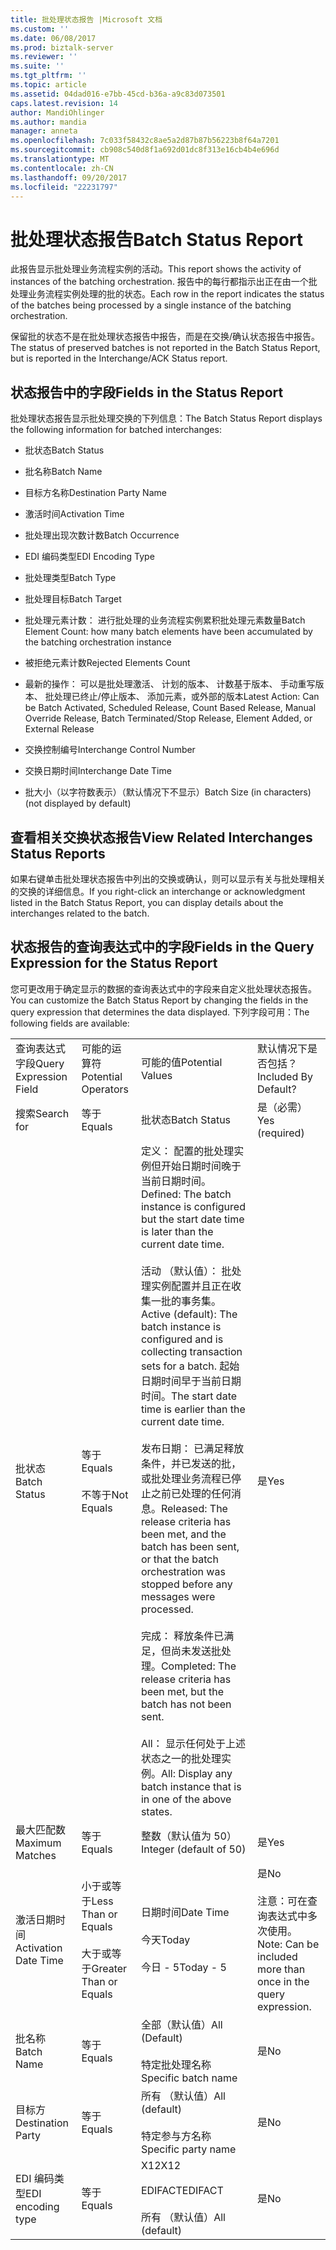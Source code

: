 ```yaml
---
title: 批处理状态报告 |Microsoft 文档
ms.custom: ''
ms.date: 06/08/2017
ms.prod: biztalk-server
ms.reviewer: ''
ms.suite: ''
ms.tgt_pltfrm: ''
ms.topic: article
ms.assetid: 04dad016-e7bb-45cd-b36a-a9c83d073501
caps.latest.revision: 14
author: MandiOhlinger
ms.author: mandia
manager: anneta
ms.openlocfilehash: 7c033f58432c8ae5a2d87b87b56223b8f64a7201
ms.sourcegitcommit: cb908c540d8f1a692d01dc8f313e16cb4b4e696d
ms.translationtype: MT
ms.contentlocale: zh-CN
ms.lasthandoff: 09/20/2017
ms.locfileid: "22231797"
---
```

# <a name="batch-status-report"></a><span data-ttu-id="d01f4-102">批处理状态报告</span><span class="sxs-lookup"><span data-stu-id="d01f4-102">Batch Status Report</span></span>
<span data-ttu-id="d01f4-103">此报告显示批处理业务流程实例的活动。</span><span class="sxs-lookup"><span data-stu-id="d01f4-103">This report shows the activity of instances of the batching orchestration.</span></span> <span data-ttu-id="d01f4-104">报告中的每行都指示出正在由一个批处理业务流程实例处理的批的状态。</span><span class="sxs-lookup"><span data-stu-id="d01f4-104">Each row in the report indicates the status of the batches being processed by a single instance of the batching orchestration.</span></span>  
  
 <span data-ttu-id="d01f4-105">保留批的状态不是在批处理状态报告中报告，而是在交换/确认状态报告中报告。</span><span class="sxs-lookup"><span data-stu-id="d01f4-105">The status of preserved batches is not reported in the Batch Status Report, but is reported in the Interchange/ACK Status report.</span></span>  
  
## <a name="fields-in-the-status-report"></a><span data-ttu-id="d01f4-106">状态报告中的字段</span><span class="sxs-lookup"><span data-stu-id="d01f4-106">Fields in the Status Report</span></span>  
 <span data-ttu-id="d01f4-107">批处理状态报告显示批处理交换的下列信息：</span><span class="sxs-lookup"><span data-stu-id="d01f4-107">The Batch Status Report displays the following information for batched interchanges:</span></span>  
  
-   <span data-ttu-id="d01f4-108">批状态</span><span class="sxs-lookup"><span data-stu-id="d01f4-108">Batch Status</span></span>  
  
-   <span data-ttu-id="d01f4-109">批名称</span><span class="sxs-lookup"><span data-stu-id="d01f4-109">Batch Name</span></span>  
  
-   <span data-ttu-id="d01f4-110">目标方名称</span><span class="sxs-lookup"><span data-stu-id="d01f4-110">Destination Party Name</span></span>  
  
-   <span data-ttu-id="d01f4-111">激活时间</span><span class="sxs-lookup"><span data-stu-id="d01f4-111">Activation Time</span></span>  
  
-   <span data-ttu-id="d01f4-112">批处理出现次数计数</span><span class="sxs-lookup"><span data-stu-id="d01f4-112">Batch Occurrence</span></span>  
  
-   <span data-ttu-id="d01f4-113">EDI 编码类型</span><span class="sxs-lookup"><span data-stu-id="d01f4-113">EDI Encoding Type</span></span>  
  
-   <span data-ttu-id="d01f4-114">批处理类型</span><span class="sxs-lookup"><span data-stu-id="d01f4-114">Batch Type</span></span>  
  
-   <span data-ttu-id="d01f4-115">批处理目标</span><span class="sxs-lookup"><span data-stu-id="d01f4-115">Batch Target</span></span>  
  
-   <span data-ttu-id="d01f4-116">批处理元素计数： 进行批处理的业务流程实例累积批处理元素数量</span><span class="sxs-lookup"><span data-stu-id="d01f4-116">Batch Element Count: how many batch elements have been accumulated by the batching orchestration instance</span></span>  
  
-   <span data-ttu-id="d01f4-117">被拒绝元素计数</span><span class="sxs-lookup"><span data-stu-id="d01f4-117">Rejected Elements Count</span></span>  
  
-   <span data-ttu-id="d01f4-118">最新的操作： 可以是批处理激活、 计划的版本、 计数基于版本、 手动重写版本、 批处理已终止/停止版本、 添加元素，或外部的版本</span><span class="sxs-lookup"><span data-stu-id="d01f4-118">Latest Action: Can be Batch Activated, Scheduled Release, Count Based Release, Manual Override Release, Batch Terminated/Stop Release, Element Added, or External Release</span></span>  
  
-   <span data-ttu-id="d01f4-119">交换控制编号</span><span class="sxs-lookup"><span data-stu-id="d01f4-119">Interchange Control Number</span></span>  
  
-   <span data-ttu-id="d01f4-120">交换日期时间</span><span class="sxs-lookup"><span data-stu-id="d01f4-120">Interchange Date Time</span></span>  
  
-   <span data-ttu-id="d01f4-121">批大小（以字符数表示）（默认情况下不显示）</span><span class="sxs-lookup"><span data-stu-id="d01f4-121">Batch Size (in characters) (not displayed by default)</span></span>  
  
## <a name="view-related-interchanges-status-reports"></a><span data-ttu-id="d01f4-122">查看相关交换状态报告</span><span class="sxs-lookup"><span data-stu-id="d01f4-122">View Related Interchanges Status Reports</span></span>  
 <span data-ttu-id="d01f4-123">如果右键单击批处理状态报告中列出的交换或确认，则可以显示有关与批处理相关的交换的详细信息。</span><span class="sxs-lookup"><span data-stu-id="d01f4-123">If you right-click an interchange or acknowledgment listed in the Batch Status Report, you can display details about the interchanges related to the batch.</span></span>  
  
## <a name="fields-in-the-query-expression-for-the-status-report"></a><span data-ttu-id="d01f4-124">状态报告的查询表达式中的字段</span><span class="sxs-lookup"><span data-stu-id="d01f4-124">Fields in the Query Expression for the Status Report</span></span>  
 <span data-ttu-id="d01f4-125">您可更改用于确定显示的数据的查询表达式中的字段来自定义批处理状态报告。</span><span class="sxs-lookup"><span data-stu-id="d01f4-125">You can customize the Batch Status Report by changing the fields in the query expression that determines the data displayed.</span></span> <span data-ttu-id="d01f4-126">下列字段可用：</span><span class="sxs-lookup"><span data-stu-id="d01f4-126">The following fields are available:</span></span>  
  
|||||  
|-|-|-|-|  
|<span data-ttu-id="d01f4-127">查询表达式字段</span><span class="sxs-lookup"><span data-stu-id="d01f4-127">Query Expression Field</span></span>|<span data-ttu-id="d01f4-128">可能的运算符</span><span class="sxs-lookup"><span data-stu-id="d01f4-128">Potential Operators</span></span>|<span data-ttu-id="d01f4-129">可能的值</span><span class="sxs-lookup"><span data-stu-id="d01f4-129">Potential Values</span></span>|<span data-ttu-id="d01f4-130">默认情况下是否包括？</span><span class="sxs-lookup"><span data-stu-id="d01f4-130">Included By Default?</span></span>|  
|<span data-ttu-id="d01f4-131">搜索</span><span class="sxs-lookup"><span data-stu-id="d01f4-131">Search for</span></span>|<span data-ttu-id="d01f4-132">等于</span><span class="sxs-lookup"><span data-stu-id="d01f4-132">Equals</span></span>|<span data-ttu-id="d01f4-133">批状态</span><span class="sxs-lookup"><span data-stu-id="d01f4-133">Batch Status</span></span>|<span data-ttu-id="d01f4-134">是（必需）</span><span class="sxs-lookup"><span data-stu-id="d01f4-134">Yes (required)</span></span>|  
|<span data-ttu-id="d01f4-135">批状态</span><span class="sxs-lookup"><span data-stu-id="d01f4-135">Batch Status</span></span>|<span data-ttu-id="d01f4-136">等于</span><span class="sxs-lookup"><span data-stu-id="d01f4-136">Equals</span></span><br /><br /> <span data-ttu-id="d01f4-137">不等于</span><span class="sxs-lookup"><span data-stu-id="d01f4-137">Not Equals</span></span>|<span data-ttu-id="d01f4-138">定义： 配置的批处理实例但开始日期时间晚于当前日期时间。</span><span class="sxs-lookup"><span data-stu-id="d01f4-138">Defined: The batch instance is configured but the start date time is later than the current date time.</span></span><br /><br /> <span data-ttu-id="d01f4-139">活动 （默认值）： 批处理实例配置并且正在收集一批的事务集。</span><span class="sxs-lookup"><span data-stu-id="d01f4-139">Active (default): The batch instance is configured and is collecting transaction sets for a batch.</span></span> <span data-ttu-id="d01f4-140">起始日期时间早于当前日期时间。</span><span class="sxs-lookup"><span data-stu-id="d01f4-140">The start date time is earlier than the current date time.</span></span><br /><br /> <span data-ttu-id="d01f4-141">发布日期： 已满足释放条件，并已发送的批，或批处理业务流程已停止之前已处理的任何消息。</span><span class="sxs-lookup"><span data-stu-id="d01f4-141">Released: The release criteria has been met, and the batch has been sent, or that the batch orchestration was stopped before any messages were processed.</span></span><br /><br /> <span data-ttu-id="d01f4-142">完成： 释放条件已满足，但尚未发送批处理。</span><span class="sxs-lookup"><span data-stu-id="d01f4-142">Completed: The release criteria has been met, but the batch has not been sent.</span></span><br /><br /> <span data-ttu-id="d01f4-143">All： 显示任何处于上述状态之一的批处理实例。</span><span class="sxs-lookup"><span data-stu-id="d01f4-143">All: Display any batch instance that is in one of the above states.</span></span>|<span data-ttu-id="d01f4-144">是</span><span class="sxs-lookup"><span data-stu-id="d01f4-144">Yes</span></span>|  
|<span data-ttu-id="d01f4-145">最大匹配数</span><span class="sxs-lookup"><span data-stu-id="d01f4-145">Maximum Matches</span></span>|<span data-ttu-id="d01f4-146">等于</span><span class="sxs-lookup"><span data-stu-id="d01f4-146">Equals</span></span>|<span data-ttu-id="d01f4-147">整数（默认值为 50）</span><span class="sxs-lookup"><span data-stu-id="d01f4-147">Integer (default of 50)</span></span>|<span data-ttu-id="d01f4-148">是</span><span class="sxs-lookup"><span data-stu-id="d01f4-148">Yes</span></span>|  
|<span data-ttu-id="d01f4-149">激活日期时间</span><span class="sxs-lookup"><span data-stu-id="d01f4-149">Activation Date Time</span></span>|<span data-ttu-id="d01f4-150">小于或等于</span><span class="sxs-lookup"><span data-stu-id="d01f4-150">Less Than or Equals</span></span><br /><br /> <span data-ttu-id="d01f4-151">大于或等于</span><span class="sxs-lookup"><span data-stu-id="d01f4-151">Greater Than or Equals</span></span>|<span data-ttu-id="d01f4-152">日期时间</span><span class="sxs-lookup"><span data-stu-id="d01f4-152">Date Time</span></span><br /><br /> <span data-ttu-id="d01f4-153">今天</span><span class="sxs-lookup"><span data-stu-id="d01f4-153">Today</span></span><br /><br /> <span data-ttu-id="d01f4-154">今日 - 5</span><span class="sxs-lookup"><span data-stu-id="d01f4-154">Today - 5</span></span>|<span data-ttu-id="d01f4-155">是</span><span class="sxs-lookup"><span data-stu-id="d01f4-155">No</span></span><br /><br /> <span data-ttu-id="d01f4-156">注意：可在查询表达式中多次使用。</span><span class="sxs-lookup"><span data-stu-id="d01f4-156">Note: Can be included more than once in the query expression.</span></span>|  
|<span data-ttu-id="d01f4-157">批名称</span><span class="sxs-lookup"><span data-stu-id="d01f4-157">Batch Name</span></span>|<span data-ttu-id="d01f4-158">等于</span><span class="sxs-lookup"><span data-stu-id="d01f4-158">Equals</span></span>|<span data-ttu-id="d01f4-159">全部（默认值）</span><span class="sxs-lookup"><span data-stu-id="d01f4-159">All (Default)</span></span><br /><br /> <span data-ttu-id="d01f4-160">特定批处理名称</span><span class="sxs-lookup"><span data-stu-id="d01f4-160">Specific batch name</span></span>|<span data-ttu-id="d01f4-161">是</span><span class="sxs-lookup"><span data-stu-id="d01f4-161">No</span></span>|  
|<span data-ttu-id="d01f4-162">目标方</span><span class="sxs-lookup"><span data-stu-id="d01f4-162">Destination Party</span></span>|<span data-ttu-id="d01f4-163">等于</span><span class="sxs-lookup"><span data-stu-id="d01f4-163">Equals</span></span>|<span data-ttu-id="d01f4-164">所有 （默认值）</span><span class="sxs-lookup"><span data-stu-id="d01f4-164">All (default)</span></span><br /><br /> <span data-ttu-id="d01f4-165">特定参与方名称</span><span class="sxs-lookup"><span data-stu-id="d01f4-165">Specific party name</span></span>|<span data-ttu-id="d01f4-166">是</span><span class="sxs-lookup"><span data-stu-id="d01f4-166">No</span></span>|  
|<span data-ttu-id="d01f4-167">EDI 编码类型</span><span class="sxs-lookup"><span data-stu-id="d01f4-167">EDI encoding type</span></span>|<span data-ttu-id="d01f4-168">等于</span><span class="sxs-lookup"><span data-stu-id="d01f4-168">Equals</span></span>|<span data-ttu-id="d01f4-169">X12</span><span class="sxs-lookup"><span data-stu-id="d01f4-169">X12</span></span><br /><br /> <span data-ttu-id="d01f4-170">EDIFACT</span><span class="sxs-lookup"><span data-stu-id="d01f4-170">EDIFACT</span></span><br /><br /> <span data-ttu-id="d01f4-171">所有 （默认值）</span><span class="sxs-lookup"><span data-stu-id="d01f4-171">All (default)</span></span>|<span data-ttu-id="d01f4-172">是</span><span class="sxs-lookup"><span data-stu-id="d01f4-172">No</span></span>|  
  
